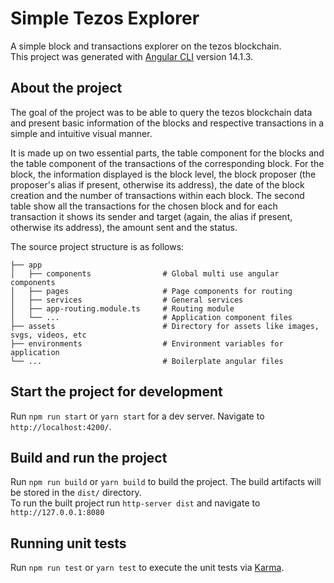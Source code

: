 # Simple Tezos Explorer

A simple block and transactions explorer on the tezos blockchain.  
This project was generated with [Angular CLI](https://github.com/angular/angular-cli) version 14.1.3.

## About the project

The goal of the project was to be able to query the tezos blockchain data and present basic information of the blocks and respective transactions in a simple and intuitive visual manner. 

It is made up on two essential parts, the table component for the blocks and the table component of the transactions of the corresponding block.
For the block, the information displayed is the block level, the block proposer (the proposer's alias if present, otherwise its address), the date of the block creation and the number of transactions within each block. The second table show all the transactions for the chosen block and for each transaction it shows its sender and target (again, the alias if present, otherwise its address), the amount sent and the status.

The source project structure is as follows: 

    ├── app                         
    │   ├── components                # Global multi use angular components
    │   ├── pages                     # Page components for routing
    │   ├── services                  # General services
    │   ├── app-routing.module.ts     # Routing module
    │   └── ...                       # Application component files
    ├── assets                        # Directory for assets like images, svgs, videos, etc
    ├── environments                  # Environment variables for application
    └── ...                           # Boilerplate angular files

## Start the project for development

Run `npm run start` or `yarn start` for a dev server. Navigate to `http://localhost:4200/`.

## Build and run the project

Run `npm run build` or `yarn build` to build the project. The build artifacts will be stored in the `dist/` directory.  
To run the built project run `http-server dist` and navigate to `http://127.0.0.1:8080`

## Running unit tests

Run `npm run test` or `yarn test` to execute the unit tests via [Karma](https://karma-runner.github.io).
